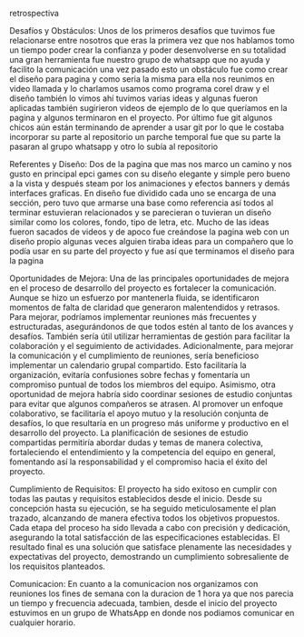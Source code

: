 retrospectiva

Desafíos y Obstáculos: 
Unos de  los primeros desafíos que tuvimos fue relacionarse entre nosotros que eras la primera vez que nos hablamos tomo un tiempo poder crear la confianza y poder desenvolverse en su totalidad una gran herramienta fue nuestro grupo de whatsapp que no ayuda y facilito la comunicación una vez pasado esto un obstáculo fue como crear el diseño para pagina y como seria la misma para ella nos reunimos en video llamada y lo charlamos usamos como programa corel draw y el diseño también lo vimos ahí tuvimos varias ideas y algunas fueron aplicadas también sugirieron videos de ejemplo de lo que queríamos en la pagina y algunos terminaron en el proyecto.
Por último fue git algunos chicos aún están terminando de aprender a usar git por lo que le costaba incorporar su parte al repositorio un parche temporal fue que su parte la pasaran al grupo whatsapp y otro lo subía al repositorio 

 Referentes y Diseño: 
Dos de la pagina que mas nos marco un camino y nos gusto en principal epci games con su diseño elegante y simple pero bueno a la vista y después steam por los animaciones y efectos banners y demás interfaces graficas. En diseño fue dividido cada uno se encarga de una sección, pero tuvo que armarse una base como referencia así todos al terminar estuvieran relacionados y se parecieran o tuvieran un diseño similar como los colores, fondo, tipo de letra, etc. Mucho de las ideas fueron sacados de videos y de apoco fue creándose la pagina web con un diseño propio algunas veces alguien tiraba ideas para un compañero que lo podía usar en su parte del proyecto y fue así que terminamos el diseño para la pagina 

Oportunidades de Mejora:
Una de las principales oportunidades de mejora en el proceso de desarrollo del proyecto es fortalecer la comunicación. Aunque se hizo un esfuerzo por mantenerla fluida, se identificaron momentos de falta de claridad que generaron malentendidos y retrasos. Para mejorar, podríamos implementar reuniones más frecuentes y estructuradas, asegurándonos de que todos estén al tanto de los avances y desafíos. También sería útil utilizar herramientas de gestión para facilitar la colaboración y el seguimiento de actividades.
Adicionalmente, para mejorar la comunicación y el cumplimiento de reuniones, sería beneficioso implementar un calendario grupal compartido. Esto facilitaría la organización, evitaría confusiones sobre fechas y fomentaría un compromiso puntual de todos los miembros del equipo.
Asimismo, otra oportunidad de mejora habría sido coordinar sesiones de estudio conjuntas para evitar que algunos compañeros se atrasen. Al promover un enfoque colaborativo, se facilitaría el apoyo mutuo y la resolución conjunta de desafíos, lo que resultaría en un progreso más uniforme y productivo en el desarrollo del proyecto. La planificación de sesiones de estudio compartidas permitiría abordar dudas y temas de manera colectiva, fortaleciendo el entendimiento y la competencia del equipo en general, fomentando así la responsabilidad y el compromiso hacia el éxito del proyecto.

Cumplimiento de Requisitos:
El proyecto ha sido exitoso en cumplir con todas las pautas y requisitos establecidos desde el inicio. Desde su concepción hasta su ejecución, se ha seguido meticulosamente el plan trazado, alcanzando de manera efectiva todos los objetivos propuestos. Cada etapa del proceso ha sido llevada a cabo con precisión y dedicación, asegurando la total satisfacción de las especificaciones establecidas. El resultado final es una solución que satisface plenamente las necesidades y expectativas del proyecto, demostrando un cumplimiento sobresaliente de los requisitos planteados.

Comunicacion: En cuanto a la comunicacion nos organizamos con reuniones los fines de semana con la duracion de 1 hora ya que nos parecia un tiempo y frecuencia adecuada, tambien,  desde el inicio del proyecto estuvimos en un grupo de
WhatsApp en donde nos podiamos comunicar en cualquier horario.
